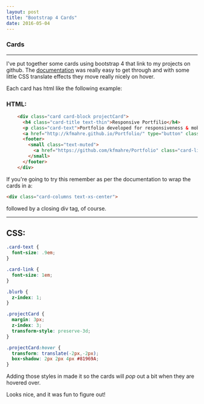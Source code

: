 ```yaml
---
layout: post
title: "Bootstrap 4 Cards"
date: 2016-05-04
---
```


### Cards

---

I've put together some cards using bootstrap 4 that link to my projects on github. The [documentation](http://v4-alpha.getbootstrap.com/components/card/) was really easy to get through and with some little CSS translate effects they move really nicely on hover.

Each card has html like the following example:

### HTML:

``` HTML
    <div class="card card-block projectCard">
      <h4 class="card-title text-thin">Responsive Portfilio</h4>
      <p class="card-text">Portfolio developed for responsiveness & mobile first design.<br>Features a JavaScript parallax background effect & responsive Slick carousel.<br>Technologies used: Bootstrap, CSS3, Slick</p>
      <a href="http://kfmahre.github.io/Portfolio/" type="button" class="card-link btn btn-primary-outline">Live Version</a>
      <footer>
        <small class="text-muted">
          <a href="https://github.com/kfmahre/Portfolio" class="card-link text-thin">https://github.com/kfmahre/Portfolio</a>
        </small>
      </footer>
    </div>
```

If you're going to try this remember as per the documentation to wrap the cards in a:

``` HTML
<div class="card-columns text-xs-center">
```

followed by a closing div tag, of course.

---

## CSS:

``` CSS
.card-text {
  font-size: .9em;
}

.card-link {
  font-size: 1em;
}

.blurb {
  z-index: 1;
}

.projectCard {
  margin: 3px;
  z-index: 3;
  transform-style: preserve-3d;
}

.projectCard:hover {
  transform: translate(-2px,-2px);
  box-shadow: 2px 2px 4px #81969A;
}
```

Adding those styles in made it so the cards will *pop* out a bit when they are hovered over.

Looks nice, and it was fun to figure out!